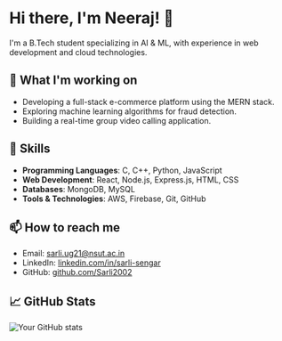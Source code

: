 # Hi there, I'm Neeraj! 👋

I'm a B.Tech student specializing in AI & ML, with experience in web development and cloud technologies.

## 🌟 What I'm working on
- Developing a full-stack e-commerce platform using the MERN stack.
- Exploring machine learning algorithms for fraud detection.
- Building a real-time group video calling application.

## 🚀 Skills
- **Programming Languages**: C, C++, Python, JavaScript
- **Web Development**: React, Node.js, Express.js, HTML, CSS
- **Databases**: MongoDB, MySQL
- **Tools & Technologies**: AWS, Firebase, Git, GitHub

## 📫 How to reach me
- Email: sarli.ug21@nsut.ac.in
- LinkedIn: [linkedin.com/in/sarli-sengar](https://linkedin.com/in/sarli-sengar)
- GitHub: [github.com/Sarli2002](https://github.com/Sarli2002)

## 📈 GitHub Stats
![Your GitHub stats](https://github-readme-stats.vercel.app/api?username=Sarli2002&show_icons=true&hide_title=true&count_private=true&include_all_commits=true&hide=prs&hide_rank=true)
